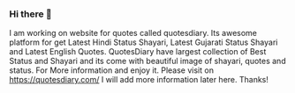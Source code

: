 ### Hi there 👋

<!--
**quotesdiary/quotesdiary** is a ✨ _special_ ✨ repository because its `README.md` (this file) appears on your GitHub profile.

Here are some ideas to get you started:

- 🔭 I’m currently working on ...
- 🌱 I’m currently learning ...
- 👯 I’m looking to collaborate on ...
- 🤔 I’m looking for help with ...
- 💬 Ask me about ...
- 📫 How to reach me: ...
- 😄 Pronouns: ...
- ⚡ Fun fact: ...
-->

I am working on website for quotes called quotesdiary. Its awesome platform for get Latest Hindi Status Shayari, Latest Gujarati Status Shayari and Latest English Quotes. QuotesDiary have largest collection of Best Status and Shayari and its come with beautiful image of shayari, quotes and status. For More information and enjoy it. Please visit on https://quotesdiary.com/ 
I will add more information later here.
Thanks!
